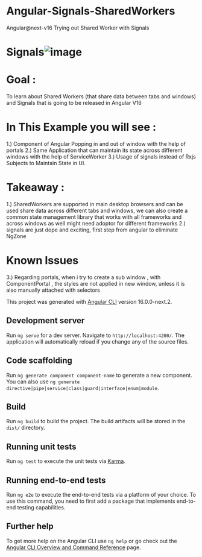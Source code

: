 # Angular-Signals-SharedWorkers
Angular@next-v16  Trying out Shared Worker with Signals 
# Signals![image](https://user-images.githubusercontent.com/48177059/223436371-67e50bec-8aa7-4a61-afb1-15e4e148d963.png)

# Goal :
 To learn about Shared Workers (that share data between tabs and windows) and Signals that is going to be released in Angular V16

# In This Example you will see : 
  1.) Component of Angular Popping in and out of window with the help of portals 
  2.) Same Application that can maintain its state across different windows with the help of ServiceWorker
  3.) Usage of signals instead of Rxjs Subjects to Maintain State in UI.

# Takeaway :
  1.) SharedWorkers are supported in main desktop browsers and can be used share data across different tabs and windows, 
   we can also create a common state management library that works with all frameworks and across windows as well
   might need adoptor for different frameworks
  2.) signals are just dope and exciting, first step from angular to eliminate NgZone

# Known Issues
  3.) Regarding portals, when i try to create a sub window , with ComponentPortal , the styles are not applied in new window,
  unless it is also manually attached with selectors 


This project was generated with [Angular CLI](https://github.com/angular/angular-cli) version 16.0.0-next.2.

## Development server

Run `ng serve` for a dev server. Navigate to `http://localhost:4200/`. The application will automatically reload if you change any of the source files.

## Code scaffolding

Run `ng generate component component-name` to generate a new component. You can also use `ng generate directive|pipe|service|class|guard|interface|enum|module`.

## Build

Run `ng build` to build the project. The build artifacts will be stored in the `dist/` directory.

## Running unit tests

Run `ng test` to execute the unit tests via [Karma](https://karma-runner.github.io).

## Running end-to-end tests

Run `ng e2e` to execute the end-to-end tests via a platform of your choice. To use this command, you need to first add a package that implements end-to-end testing capabilities.

## Further help

To get more help on the Angular CLI use `ng help` or go check out the [Angular CLI Overview and Command Reference](https://angular.io/cli) page.
